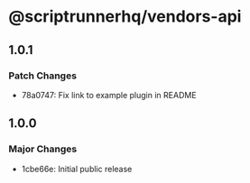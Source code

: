 # @scriptrunnerhq/vendors-api

## 1.0.1

### Patch Changes

- 78a0747: Fix link to example plugin in README

## 1.0.0

### Major Changes

- 1cbe66e: Initial public release
